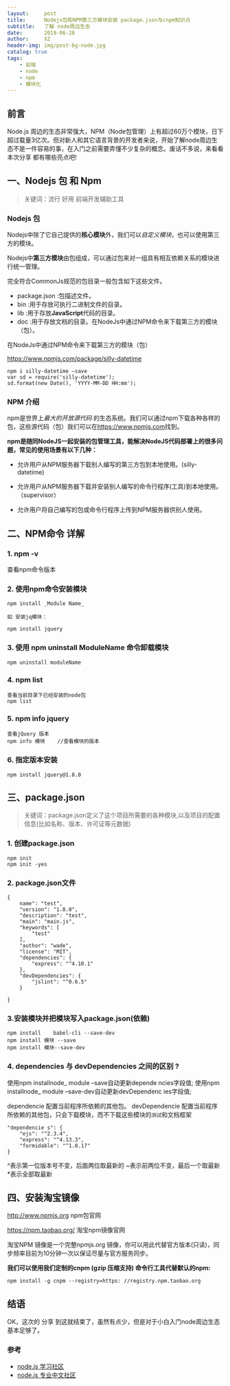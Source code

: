 ```yaml
---
layout:     post
title:      Nodejs包和NPM第三方模块安装 package.json与cnpm知识点
subtitle:   了解 node周边生态
date:       2019-06-28
author:     XZ
header-img: img/post-bg-node.jpg
catalog: true
tags:
    - 前端
    - node
    - npm
    - 模块化
---
```


## 前言

Node.js 周边的生态非常强大，NPM（Node包管理）上有超过60万个模块，日下超过载量3亿次。但对新人和其它语言背景的开发者来说，开始了解node周边生态不是一件容易的事，在入门之前需要弄懂不少复杂的概念。废话不多说，来看看本次分享 都有哪些亮点吧!


## 一、Nodejs 包 和 Npm

>关键词：流行 好用 前端开发辅助工具

### Nodejs 包 

Nodejs中除了它自己提供的**核心模块**外，我们可以*自定义模块*，也可以使用第三方的模块。

Nodejs中**第三方模块**由包组成，可以通过包来对一组具有相互依赖关系的模块进行统一管理。

完全符合CommonJs规范的包目录一般包含如下这些文件。

- package.json :包描述文件。
- bin :用于存放可执行二进制文件的目录。
- lib :用于存放**JavaScript**代码的目录。
- doc :用于存放文档的目录。在NodeJs中通过NPM命令来下载第三方的模块（包）。

在NodeJs中通过NPM命令来下载第三方的模块（包）

<https://www.npmjs.com/package/silly-datetime>

    npm i silly-datetime –save
    var sd = require('silly-datetime');
    sd.format(new Date(), 'YYYY-MM-DD HH:mm');

### NPM 介绍 

npm是世界上*最大的开放源代码* 的生态系统。我们可以通过npm下载各种各样的包，这些源代码（包）我们可以在<https://www.npmjs.com>找到。

**npm是随同NodeJS一起安装的包管理工具，能解决NodeJS代码部署上的很多问题，常见的使用场景有以下几种：**

- 允许用户从NPM服务器下载别人编写的第三方包到本地使用。(silly-datetime)

- 允许用户从NPM服务器下载并安装别人编写的命令行程序(工具)到本地使用。（supervisor）

- 允许用户将自己编写的包或命令行程序上传到NPM服务器供别人使用。

## 二、NPM命令 详解

### 1. npm -v

查看npm命令版本

### 2. 使用npm命令安装模块

    npm install _Module Name_

    如 安装jq模块：

    npm install jquery

### 3. 使用 npm uninstall ModuleName 命令卸载模块

    npm uninstall moduleName

### 4. npm list

    查看当前目录下已经安装的node包
    npm list

### 5. npm info jquery

    查看jQuery 版本
    npm info 模块    //查看模块的版本

### 6. 指定版本安装

    npm install jquery@1.8.0

## 三、package.json

> 关键词：package.json定义了这个项目所需要的各种模块,以及项目的配置信息(比如名称、版本、许可证等元数据)

### 1. 创建package.json

    npm init
    npm init -yes

### 2. package.json文件

    {
        name": "test",
        "version": "1.0.0",
        "description": "test",
        "main": "main.js",
        "keywords": [
            "test"
        ],
        "author": "wade",
        "license": "MIT",
        "dependencies": {
            "express": "^4.10.1"
        },
        "devDependencies": {
            "jslint": "^0.6.5"
        }

    }

### 3.安装模块并把模块写入package.json(依赖)

    npm install    babel-cli --save-dev
    npm install 模块 --save
    npm install 模块--save-dev

### 4. dependencies 与 devDependencies 之间的区别 ?

使用npm installnode_ module –save自动更新depende ncies字段值;
使用npm installnode_ module –save-dev自动更新devDependenc ies字段值;

dependencie   配置当前程序所依赖的其他包。
devDependencie   配置当前程序所依赖的其他包，只会下载模块，而不下载这些模块的`测试`和文档框架

    "dependencie s": {
        "ejs": "^2.3.4",
        "express": "^4.13.3",
        "formidable": "^1.0.17"
    }
^表示第一位版本号不变，后面两位取最新的
~表示前两位不变，最后一个取最新
*表示全部取最新

## 四、安装淘宝镜像

<http://www.npmjs.org> npm包官网

<https://npm.taobao.org/> 淘宝npm镜像官网

淘宝NPM 镜像是一个完整npmjs.org 镜像，你可以用此代替官方版本(只读)，同步频率目前为10分钟一次以保证尽量与官方服务同步。

**我们可以使用我们定制的cnpm (gzip 压缩支持) 命令行工具代替默认的npm:**

    npm install -g cnpm --registry=https: //registry.npm.taobao.org

## 结语

OK，这次的 分享 到这就结束了，虽然有点少，但是对于小白入门node周边生态基本足够了。

### 参考

- [node.js 学习社区](https://http://www.nodeclass.com/)
- [node.js 专业中文社区](https://https://cnodejs.org/)

 